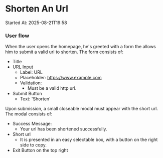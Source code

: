 # Shorten An Url

Started At: 2025-08-21T19:58

### User flow

When the user opens the homepage, he's greeted with a form the allows him to submit a valid url to shorten.
The form consists of:

- Title 
- URL Input
  - Label: URL
  - Placeholder: https://www.example.com
  - Validation:
    - Must be a valid http url.
- Submit Button
  - Text: 'Shorten'

Upon submission, a small closeable modal must appear with the short url. The modal consists of:

- Success Message:
  - Your url has been shortened successfully.
- Short url
  - It is presented in an easy selectable box, with a button on the right side to copy.
- Exit Button on the top right

